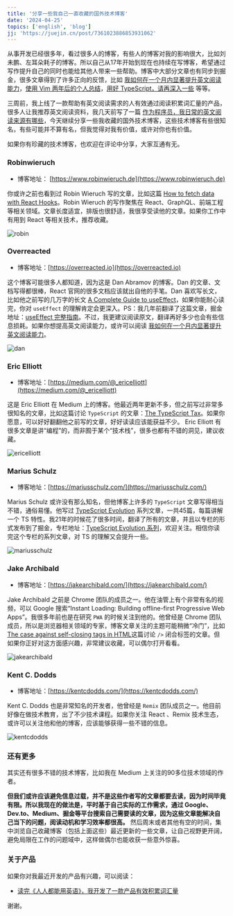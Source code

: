 ```yaml
---
title: '分享一些我自己一直收藏的国外技术博客'
date: '2024-04-25'
topics: ['english', 'blog']
jj: 'https://juejin.cn/post/7361023886853931062'
---
```


从事开发已经很多年，看过很多人的博客，有些人的博客对我的影响很大，比如刘未鹏、左耳朵耗子的博客。所以自己从17年开始到现在也持续在写博客，希望通过写作提升自己的同时也能给其他人带来一些帮助。博客中大部分文章也有同步到掘金，很多文章得到了许多正向的反馈，比如 [我如何在一个月内显著提升英文阅读能力](https://juejin.cn/post/7354019135992938536)，[使用 Vim 两年后的个人总结](https://juejin.cn/post/7263676990736220220)，[用好 TypeScript，请再深入一些](https://juejin.cn/post/7154194360232312846) 等等。

三周前，我上线了一款帮助有英文阅读需求的人有效通过阅读积累词汇量的产品，很多人让我推荐英文阅读资料，我几天前写了一篇 [作为程序员，我日常的英文阅读来源有哪些](https://juejin.cn/post/7357172505961480207)，今天继续分享一些我收藏的国外技术博客，这些技术博客有些很知名，有些可能并不算有名，但我觉得对我有价值，或许对你也有价值。

如果你有珍藏的技术博客，也欢迎在评论中分享，大家互通有无。

### Robinwieruch

- 博客地址： [https://www.robinwieruch.de](https://www.robinwieruch.de)

你或许之前也看到过 Robin Wieruch 写的文章，比如这篇 [How to fetch data with React Hooks](https://www.robinwieruch.de/react-hooks-fetch-data/)。Robin Wieruch 的写作聚焦在 React、GraphQL、前端工程等相关领域。文章长度适宜，排版也很舒适，我很享受读他的文章。如果你工作中有用到 React 等相关技术，推荐收藏。

![robin](https://blog-1258648987.cos.ap-shanghai.myqcloud.com/blog/favarite-english-tech-blogs/robin.png)

### Overreacted

- 博客地址：[https://overreacted.io](https://overreacted.io)

这个博客可能很多人都知道，因为这是 Dan Abramov 的博客。Dan 的文章、文档写得都很棒，React 官网的很多文档应该就出自他的手笔。Dan 喜欢写长文，比如他之前写的几万字的长文 [A Complete Guide to useEffect](https://overreacted.io/a-complete-guide-to-useeffect/)，如果你能耐心读完，你对 `useEffect` 的理解肯定会更深入。PS：我几年前翻译了这篇文章，掘金地址：[useEffect 完整指南](https://juejin.cn/post/7260144602471333943)。不过，我更建议阅读原文，翻译再好多少也会有些信息损耗。如果你想提高英文阅读能力，或许可以阅读 [我如何在一个月内显著提升英文阅读能力](https://juejin.cn/post/7354019135992938536)。

![dan](https://blog-1258648987.cos.ap-shanghai.myqcloud.com/blog/favarite-english-tech-blogs/dan.png)

### Eric Elliott

- 博客地址：[https://medium.com/@_ericelliott](https://medium.com/@_ericelliott)

这是 Eric Elliott 在 Medium 上的博客。他最近两年更新不多，但之前写过非常多很知名的文章，比如这篇讨论 `TypeScript` 的文章：[The TypeScript Tax](https://medium.com/javascript-scene/the-typescript-tax-132ff4cb175b)。如果你愿意，可以好好翻翻他之前写的文章，好好读读应该能获益不少。 Eric Elliott 有很多文章是讲“编程”的，而非囿于某个“技术栈”，很多也都有不错的洞见，建议收藏。

![ericelliott](https://blog-1258648987.cos.ap-shanghai.myqcloud.com/blog/favarite-english-tech-blogs/ericelliott.png)


### Marius Schulz

- 博客地址：[https://mariusschulz.com/](https://mariusschulz.com/)

Marius Schulz 或许没有那么知名，但他博客上许多的 `TypeScript` 文章写得相当不错，通俗易懂。他写过 [TypeScript Evolution](https://mariusschulz.com/blog/series/typescript-evolution) 系列文章，一共45篇，每篇讲解一个 TS 特性。我21年的时候花了很多时间，翻译了所有的文章，并且以专栏的形式发布到了掘金，专栏地址：[TypeScript Evolution 系列](https://juejin.cn/column/7026521661352607781)，欢迎关注。相信你读完这个专栏的系列文章，对 TS 的理解又会提升一些。

![mariusschulz](https://blog-1258648987.cos.ap-shanghai.myqcloud.com/blog/favarite-english-tech-blogs/mariusschulz.png)


### Jake Archibald

- 博客地址：[https://jakearchibald.com/](https://jakearchibald.com/)

Jake Archibald 之前是 Chrome 团队的成员之一。他在油管上有个非常有名的视频，可以 Google 搜索“Instant Loading: Building offline-first Progressive Web Apps”。我很多年前也是在研究 `PWA` 的时候关注到他的。他曾经是 Chrome 团队成员，所以是浏览器相关领域的专家，博客文章关注的主题可能稍微“冷门”，比如 [The case against self-closing tags in HTML](https://jakearchibald.com/2023/against-self-closing-tags-in-html/)这篇讨论 `/>` 闭合标签的文章。但如果你正好对这方面感兴趣，非常建议收藏，可以偶尔打开看看。

![jakearchibald](https://blog-1258648987.cos.ap-shanghai.myqcloud.com/blog/favarite-english-tech-blogs/jakearchibald.png)

### Kent C. Dodds

- 博客地址：[https://kentcdodds.com/](https://kentcdodds.com/)

Kent C. Dodds 也是非常知名的开发者，他曾经是 `Remix` 团队成员之一。他目前好像在做技术教育，出了不少技术课程。如果你关注 React 、Remix 技术生态，或许可以关注他和他的博客，应该能够获得一些不错的信息。


![kentcdodds](https://blog-1258648987.cos.ap-shanghai.myqcloud.com/blog/favarite-english-tech-blogs/kentcdodds.png)


### 还有更多

其实还有很多不错的技术博客，比如我在 Medium 上关注的90多位技术领域的作者。

**但我们或许应该避免信息过载，并不是这些作者写的文章都要去读，因为时间毕竟有限。所以我现在的做法是，平时基于自己实际的工作需求，通过 Google、Dev.to、Medium、掘金等平台搜索自己需要读的文章，因为这些文章能解决自己当下的问题，阅读动机和学习效率都很高。** 然后周末或者其他有空的时间，集中浏览自己收藏博客（包括上面这些）最近更新的一些文章，让自己视野更开阔，避免局限在工作的问题域中，这样做偶尔也能收获一些意外惊喜。


### 关于产品

如果你对我最近开发的产品有兴趣，可以阅读：

- [读完《人人都能用英语》，我开发了一款产品有效积累词汇量](https://juejin.cn/post/7352751855333900322)

谢谢。


